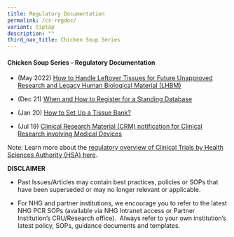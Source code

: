```yaml
---
title: Regulatory Documentation
permalink: /cs-regdoc/
variant: tiptap
description: ""
third_nav_title: Chicken Soup Series
---
```

<h4><strong>Chicken Soup Series - Regulatory Documentation</strong></h4>
<p></p>
<ul data-tight="true" class="tight">
<li>
<p>(May 2022) <a href="/files/Training Files 2CS/(11) Regulatory Docu/May_2022__How_to_Handle_Leftover_Tissues_for_Future_Unapproved_Research_and_Legacy_Human_Biological_Material__LHBM_.pdf" rel="noopener noreferrer nofollow" target="_blank">How to Handle Leftover Tissues for Future Unapproved Research and Legacy Human Biological Material (LHBM)</a>
</p>
</li>
<li>
<p>(Dec 21) <a href="/files/Training Files 2CS/(11) Regulatory Docu/Dec_21__When_and_How_to_Register_for_a_Standing_Database.pdf" rel="noopener noreferrer nofollow" target="_blank">When and How to Register for a Standing Database</a>
</p>
</li>
<li>
<p>(Jan 20) <a href="/files/Training Files 2CS/(11) Regulatory Docu/Jan_20__How_to_Set_Up_a_Tissue_Bank.pdf" rel="noopener noreferrer nofollow" target="_blank">How to Set Up a Tissue Bank?</a>
</p>
</li>
<li>
<p>(Jul 19) <a href="/files/Training Files 2CS/(11) Regulatory Docu/Jul_19__Clinical_Research_Material__CRM__notification_for_Clinical_Research_involving_Medical_Devices.pdf" rel="noopener noreferrer nofollow" target="_blank">Clinical Research Material (CRM) notification for Clinical Research involving Medical Devices</a>
</p>
</li>
</ul>
<p></p>
<p>Note: Learn more about the <a href="https://www.hsa.gov.sg/clinical-trials/overview" rel="noopener nofollow" target="_blank">regulatory overview of Clinical Trials by Health Sciences Authority (HSA) here</a>.</p>
<p></p>
<p><strong>DISCLAIMER</strong>
</p>
<ul data-tight="true" class="tight">
<li>
<p>Past Issues/Articles may contain best practices, policies or SOPs that
have been superseded or may no longer relevant or applicable.</p>
</li>
<li>
<p>For NHG and partner institutions, we encourage you to refer to the latest
NHG PCR SOPs (available via NHG Intranet access or Partner Institution’s
CRU/Research office).&nbsp; Always refer to your own institution’s latest
policy, SOPs, guidance documents and templates.</p>
</li>
</ul>
<p></p>